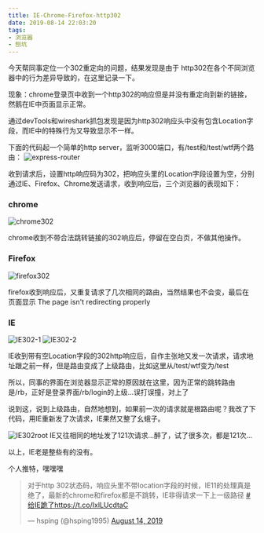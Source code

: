 ```yaml
---
title: IE-Chrome-Firefox-http302
date: 2019-08-14 22:03:20
tags:
- 浏览器
- 刨坑
---
```


今天帮同事定位一个302重定向的问题，结果发现是由于 http302在各个不同浏览器中的行为差异导致的，在这里记录一下。

<!-- more -->

现象：chrome登录页中收到一个http302的响应但是并没有重定向到新的链接，然鹅在IE中页面显示正常。

通过devTools和wireshark抓包发现是因为http302响应头中没有包含Location字段，而IE中的特殊行为又导致显示不一样。

下面的代码起一个简单的http server，监听3000端口，有/test和/test/wtf两个路由：
![express-router](/images/20190814/express-router.png)

收到请求后，设置http响应码为302，把响应头里的Location字段设置为空，分别通过IE、Firefox、Chrome发送请求，收到响应后，三个浏览器的表现如下：

### chrome
![chrome302](/images/20190814/chrome302.png)

chrome收到不带合法跳转链接的302响应后，停留在空白页，不做其他操作。

### Firefox
![firefox302](/images/20190814/firefox302.jpg)

firefox收到响应后，又重复请求了几次相同的路由，当然结果也不会变，最后在页面显示 The page isn't redirecting properly

### IE
![IE302-1](/images/20190814/IE302-1.png)
![IE302-2](/images/20190814/IE302-2.png)

IE收到带有空Location字段的302http响应后，自作主张地又发一次请求，请求地址跟之前一样，但是路由变成了上级路由，比如这里从/test/wtf变为/test

所以，同事的界面在浏览器显示正常的原因就在这里，因为正常的跳转路由是/rb，正好是登录界面/rb/login的上级...误打误撞，对上了

说到这，说到上级路由，自然地想到，如果前一次的请求就是根路由呢？我改了下代码，用IE重新发了次请求，IE果然又整了幺蛾子。

![IE302root](/images/20190814/IE302root.jpg)
IE又往相同的地址发了121次请求...醉了，试了很多次，都是121次...

以上，IE老是整些有的没有。

个人推特，嘿嘿嘿
<blockquote class="twitter-tweet"><p lang="zh" dir="ltr">对于http 302状态码，响应头里不带location字段的时候，IE11的处理真是绝了，最新的chrome和firefox都是不跳转，IE非得请求一下上一级路径 <a href="https://twitter.com/hashtag/%E7%BB%99IE%E8%B7%AA%E4%BA%86?src=hash&amp;ref_src=twsrc%5Etfw">#给IE跪了</a><a href="https://t.co/IxlLUcdtaC">https://t.co/IxlLUcdtaC</a></p>&mdash; hsping (@hsping1995) <a href="https://twitter.com/hsping1995/status/1161652763392016384?ref_src=twsrc%5Etfw">August 14, 2019</a></blockquote> <script async src="https://platform.twitter.com/widgets.js" charset="utf-8"></script>



